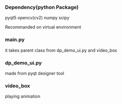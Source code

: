 ### Dependency(python Package)
pyqt5
opencv(cv2)
numpy
scipy

Recommanded on virtual environment



### main.py
it takes parent class from dp_demo_ui.py and video_box

### dp_demo_ui.py
made from pyqt designer tool

### video_box
playing animation

